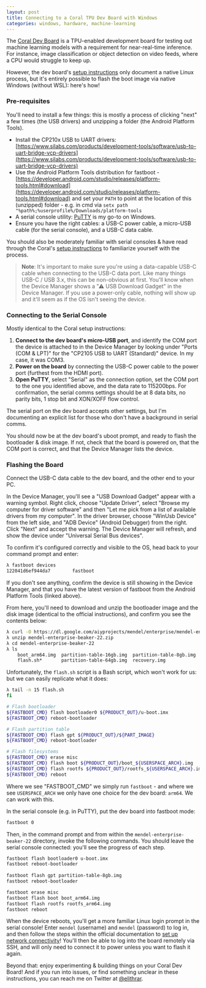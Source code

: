 ```yaml
---
layout: post
title: Connecting to a Coral TPU Dev Board with Windows
categories: windows, hardware, machine-learning
---
```


The [Coral Dev Board](https://coral.withgoogle.com/) is a TPU-enabled development board for testing out machine learning models with a requirement for near-real-time inference. For instance, image classification or object detection on video feeds, where a CPU would struggle to keep up.

However, the dev board's [setup instructions](https://coral.withgoogle.com/tutorials/devboard-datasheet/#serial-console-port) only document a native Linux process, but it's entirely possible to flash the boot image via native Windows (without WSL): here's how!

### Pre-requisites

You'll need to install a few things: this is mostly a process of clicking "next" a few times (the USB drivers) and unzipping a folder (the Android Platform Tools).

- Install the CP210x USB to UART drivers: [https://www.silabs.com/products/development-tools/software/usb-to-uart-bridge-vcp-drivers](https://www.silabs.com/products/development-tools/software/usb-to-uart-bridge-vcp-drivers)
- Use the Android Platform Tools distribution for fastboot - [https://developer.android.com/studio/releases/platform-tools.html#download](https://developer.android.com/studio/releases/platform-tools.html#download) and set your `PATH` to point at the location of this (unzipped) folder - e.g. in cmd via `setx path "%path%;%userprofile%/Downloads/platform-tools`
- A serial console utility: [PuTTY](https://www.putty.org/) is my go-to on Windows.
- Ensure you have the right cables: a USB-C power cable, a micro-USB cable (for the serial console), and a USB-C data cable.

You should also be moderately familiar with serial consoles & have read through the Coral's [setup instructions](https://coral.withgoogle.com/tutorials/devboard/) to familiarize yourself with the process.

> **Note**: It's important to make sure you're using a data-capable USB-C cable when connecting to the USB-C data port. Like many things USB-C / USB 3.x, this can be non-obvious at first. You'll know when the Device Manager shows a "⚠ USB Download Gadget" in the Device Manager. If you use a power-only cable, nothing will show up and it'll seem as if the OS isn't seeing the device.

### Connecting to the Serial Console

Mostly identical to the Coral setup instructions:

1. **Connect to the dev board's micro-USB port**, and identify the COM port the device is attached to in the Device Manager by looking under "Ports (COM & LPT)" for the "CP2105 USB to UART (Standard)" device. In my case, it was COM3.
2. **Power on the board** by connecting the USB-C power cable to the power port (furthest from the HDMI port). 
3. **Open PuTTY**, select "Serial" as the connection option, set the COM port to the one you identified above, and the data rate to 115200bps. For confirmation, the serial comms settings should be at 8 data bits, no parity bits, 1 stop bit and XON/XOFF flow control. 

The serial port on the dev board accepts other settings, but I'm documenting an explicit list for those who don't have a background in serial comms.

You should now be at the dev board's uboot prompt, and ready to flash the bootloader & disk image. If not, check that the board is powered on, that the COM port is correct, and that the Device Manager lists the device.

### Flashing the Board

Connect the USB-C data cable to the dev board, and the other end to your PC.

In the Device Manager, you'll see a "USB Download Gadget" appear with a warning symbol. Right click, choose "Update Driver", select "Browse my computer for driver software" and then "Let me pick from a  list of available drivers from my computer". In the driver browser, choose "WinUsb Device" from the left side, and "ADB Device" (Android Debugger) from the right. Click "Next" and accept the warning. The Device Manager will refresh, and show the device under "Universal Serial Bus devices".

To confirm it's configured correctly and visible to the OS, head back to your command prompt and enter:
```sh
λ fastboot devices
122041d6ef944da7        fastboot
```
If you don't see anything, confirm the device is still showing in the Device Manager, and that you have the latest version of fastboot from the Android Platform Tools (linked above).

From here, you'll need to download and unzip the bootloader image and the disk image (identical to the official instructions), and confirm you see the contents below:
```sh
λ curl -O https://dl.google.com/aiyprojects/mendel/enterprise/mendel-enterprise-beaker-22.zip
λ unzip mendel-enterprise-beaker-22.zip
λ cd mendel-enterprise-beaker-22
λ ls
    boot_arm64.img  partition-table-16gb.img  partition-table-8gb.img  rootfs_arm64.img
    flash.sh*       partition-table-64gb.img  recovery.img             u-boot.imx
```
Unfortunately, the `flash.sh` script is a Bash script, which won't work for us: but we can easily replicate what it does:
```sh
λ tail -n 15 flash.sh
fi

# Flash bootloader
${FASTBOOT_CMD} flash bootloader0 ${PRODUCT_OUT}/u-boot.imx
${FASTBOOT_CMD} reboot-bootloader

# Flash partition table
${FASTBOOT_CMD} flash gpt ${PRODUCT_OUT}/${PART_IMAGE}
${FASTBOOT_CMD} reboot-bootloader

# Flash filesystems
${FASTBOOT_CMD} erase misc
${FASTBOOT_CMD} flash boot ${PRODUCT_OUT}/boot_${USERSPACE_ARCH}.img
${FASTBOOT_CMD} flash rootfs ${PRODUCT_OUT}/rootfs_${USERSPACE_ARCH}.img
${FASTBOOT_CMD} reboot
```
Where we see "FASTBOOT_CMD" we simply run `fastboot` - and where we see `USERSPACE_ARCH` we only have one choice for the dev board: `arm64`. We can work with this.

In the serial console (e.g. in PuTTY), put the dev board into fastboot mode:
```sh
fastboot 0
```
Then, in the command prompt and from within the `mendel-enterprise-beaker-22` directory, invoke the following commands. You should leave the serial console connected: you'll see the progress of each step.
```sh
fastboot flash bootloader0 u-boot.imx
fastboot reboot-bootloader
 
fastboot flash gpt partition-table-8gb.img
fastboot reboot-bootloader

fastboot erase misc
fastboot flash boot boot_arm64.img
fastboot flash rootfs rootfs_arm64.img
fastboot reboot
```
When the device reboots, you'll get a more familiar Linux login prompt in the serial console! Enter `mendel` (username) and `mendel` (password) to log in, and then follow the steps within the official documentation to [set up network connectivity](https://coral.withgoogle.com/tutorials/devboard/#connect-to-the-internet)! You'll then be able to log into the board remotely via SSH, and will only need to connect it to power unless you want to flash it again.

Beyond that: enjoy experimenting & building things on your Coral Dev Board! And if you run into issues, or find something unclear in these instructions, you can reach me on Twitter at [@elithrar](https://twitter.com/elithrar).
